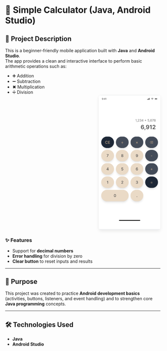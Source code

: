 # 📱 Simple Calculator (Java, Android Studio)
## 📖 Project Description
This is a beginner-friendly mobile application built with **Java** and **Android Studio**.  
The app provides a clean and interactive interface to perform basic arithmetic operations such as:

- ➕ Addition  
- ➖ Subtraction  
- ✖ Multiplication  
- ➗ Division
  <div style="flex:0 0 200px; display:flex; justify-content:flex-end; align-items:flex-start;">
    <img src="CAL.png" alt="App UX Design" style="width:200px; max-width:100%; border-radius:8px; box-shadow:0 4px 12px rgba(0,0,0,0.08);" />
  </div>

### ✨ Features
- Support for **decimal numbers**  
- **Error handling** for division by zero  
- **Clear button** to reset inputs and results  

---

## 🎯 Purpose
This project was created to practice **Android development basics** (activities, buttons, listeners, and event handling) and to strengthen core **Java programming** concepts.

---

## 🛠 Technologies Used
- **Java**  
- **Android Studio**  
